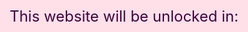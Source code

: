 <!DOCTYPE html>
<html lang="en">
<head>
  <meta charset="UTF-8" />
  <meta name="viewport" content="width=device-width, initial-scale=1.0"/>
  <title>Happy Birthday Akku</title>
  <style>
    @import url('https://fonts.googleapis.com/css2?family=Great+Vibes&family=Poppins:wght@400;600&display=swap');

    body {
      margin: 0;
      font-family: 'Poppins', sans-serif;
      background: linear-gradient(135deg, #ffe0e9, #ffc2d1);
      color: #3e003e;
      text-align: center;
      overflow-x: hidden;
    }

    /* Countdown */
    #countdown-container {
      height: 100vh;
      display: flex;
      justify-content: center;
      align-items: center;
      flex-direction: column;
      background-color: #ffe0e9;
      color: #3e003e;
      font-family: 'Poppins', sans-serif;
      font-size: 1.5rem;
      position: fixed;
      top: 0;
      left: 0;
      right: 0;
      bottom: 0;
      z-index: 9999;
    }

    #countdown {
      font-size: 2rem;
      font-weight: bold;
      margin-top: 1rem;
    }

    header {
      padding: 2rem;
      background-color: #ffaad4;
      color: white;
      box-shadow: 0 4px 6px rgba(0,0,0,0.1);
    }

    h1 {
      margin: 0;
      font-size: 3rem;
      font-family: 'Great Vibes', cursive;
    }

    p.tagline {
      font-size: 1.2rem;
      margin-top: 0.5rem;
    }

    section {
      padding: 3rem 1rem;
      max-width: 900px;
      margin: 0 auto;
    }

    /* Perfect Heart */
    .heart-container {
      display: flex;
      justify-content: center;
      align-items: center;
      margin-top: 2rem;
    }

    .heart {
      width: 100px;
      height: 90px;
      position: relative;
      background: red;
      transform: rotate(-45deg);
      animation: pulse 1.5s infinite;
    }

    .heart:before,
    .heart:after {
      content: "";
      position: absolute;
      width: 100px;
      height: 90px;
      background: red;
      border-radius: 50%;
    }

    .heart:before {
      top: -50px;
      left: 0;
    }

    .heart:after {
      left: 50px;
      top: 0;
    }

    @keyframes pulse {
      0% { transform: rotate(-45deg) scale(1); }
      50% { transform: rotate(-45deg) scale(1.1); }
      100% { transform: rotate(-45deg) scale(1); }
    }

    .timeline {
      background-color: #fff0f7;
      border-radius: 20px;
      padding: 2rem;
      box-shadow: 0 4px 10px rgba(0,0,0,0.05);
    }

    .timeline h2 {
      font-size: 2rem;
      margin-bottom: 1rem;
    }

    .milestone {
      margin-bottom: 1rem;
      text-align: left;
      padding-left: 1rem;
      border-left: 4px solid #ff80ab;
    }

    .milestone strong {
      color: #c2185b;
    }

    .final-message {
      background: #fff0f5;
      padding: 2rem;
      border-radius: 15px;
      box-shadow: 0 0 20px rgba(0,0,0,0.05);
      margin-bottom: 4rem;
    }

    .final-message h2 {
      font-size: 2rem;
      color: #880e4f;
    }

    .final-message p {
      font-size: 1.1rem;
      margin-bottom: 1rem;
      line-height: 1.8;
    }

    audio {
      display: none;
    }
  </style>
</head>
<body>

  <!-- Countdown Lock -->
  <div id="countdown-container">
    <p>This website will be unlocked in:</p>
    <div id="countdown"></div>
  </div>

  <div id="main-content" style="display: none;">
    <!-- Background Music -->
    <audio autoplay loop>
      <source src="https://www.bensound.com/bensound-music/bensound-love.mp3" type="audio/mp3">
    </audio>

    <!-- First Romantic + Funny Page -->
    <header>
      <h1>Happy 19th Birthday, Akku!</h1>
      <p class="tagline">The one who stole my heart... and my fries.</p>
    </header>

    <div class="heart-container">
      <div class="heart"></div>
    </div>

    <section>
      <p>
        I knew you were special the moment I saw you... but I didn’t know you’d make me laugh, blush, and fall in love all at the same time.
      </p>
      <p>
        You’re like a romantic comedy — full of twists, cute moments, and a love story that keeps getting better. I still can't believe I get to be your Chottu.
      </p>
      <p>
        You're the peanut butter to my jelly, the ketchup to my fries, and the "aww" to all my cheesy lines.
      </p>
    </section>

    <!-- Second Page: Visual Timeline -->
    <section class="timeline">
      <h2>Our Love Timeline</h2>
      <div class="milestone"><strong>21/03/2023:</strong> The day I first told you that I love you. It was straight from the heart and changed everything for us.</div>
      <div class="milestone"><strong>22/03/2023:</strong> At 10:36 PM, we became a couple. The happiest moment, starting our beautiful journey of love.</div>
      <div class="milestone"><strong>05/08/2023:</strong> My first visit to your home to buy cake. I felt so special to be a part of your world.</div>
      <div class="milestone"><strong>28/08/2023:</strong> You sent me a kiss through Snapchat. Even virtually, it made my heart race.</div>
      <div class="milestone"><strong>11/11/2023:</strong> You kissed me on the lips for the first time. I was completely lost in the moment.</div>
      <div class="milestone"><strong>15/11/2023:</strong> I took you to your mother's house. Every moment with you felt meaningful.</div>
      <div class="milestone"><strong>01/12/2023:</strong> You rested on my chest during our bus ride home. I felt complete peace and love.</div>
      <div class="milestone"><strong>17/12/2023:</strong> A perfect day with rain, wind, and you. You slept on my shoulder in the bus—heavenly feeling.</div>
      <div class="milestone"><strong>22/12/2023:</strong> Our first Christmas carol after becoming a couple. It hurt to say goodbye for the holidays.</div>
      <div class="milestone"><strong>06/01/2024:</strong> A surprise extra class turned out to be a blessing. I spent the day with Akku and even slept on her thighs.</div>
      <div class="milestone"><strong>19/01/2024:</strong> When I was feeling down, Akku came to me, pulled my cheek, and gave a sweet kiss. Instantly healed my soul.</div>
    </section>

    <!-- Final Page: Birthday Wish and Love Message -->
    <section class="final-message">
      <h2>Birthday Wish</h2>
      <p>
        Today the world celebrates the day you were born, but my heart celebrates you every single day.
        You’re not just a part of my life, you are my life — my happiness, my peace, and my everything.
      </p>
      <p>
        I thank the stars for the day you came into this world and eventually into mine. On your special day,
        I wish you all the love, laughter, and joy you’ve given me — multiplied a thousand times.
      </p>
      <p>
        Happiest Birthday ever, Akku. You are my forever.
      </p>

      <h2>Romantic Love Message</h2>
      <p>
        I loved you yesterday when I first felt that spark.<br/>
        I love you today with all the moments we've shared.<br/>
        And I will love you tomorrow, and every tomorrow after that,<br/>
        because you're not just a chapter in my story — you're my whole book.
      </p>
      <p>
        No matter what changes, one thing remains true: You are the one I will always choose.
      </p>
    </section>
  </div>

  <script>
  const targetDate = new Date("2025-04-17T00:00:00+05:30").getTime();
  const countdownEl = document.getElementById("countdown");
  const countdownContainer = document.getElementById("countdown-container");
  const mainContent = document.getElementById("main-content");

  const updateCountdown = () => {
    const now = new Date().getTime();
    const distance = targetDate - now;

    if (distance <= 0) {
      countdownContainer.style.display = "none";
      mainContent.style.display = "block";
      clearInterval(timerInterval);
    } else {
      const days = Math.floor(distance / (1000 * 60 * 60 * 24));
      const hours = Math.floor((distance % (1000 * 60 * 60 * 24)) / (1000 * 60 * 60));
      const minutes = Math.floor((distance % (1000 * 60 * 60)) / (1000 * 60));
      const seconds = Math.floor((distance % (1000 * 60)) / 1000);

      // Correcting template literal usage with backticks
      countdownEl.innerHTML = `${days}d ${hours}h ${minutes}m ${seconds}s`;
    }
  };

  const timerInterval = setInterval(updateCountdown, 1000);
  updateCountdown();
</script>
</body>
</html>
